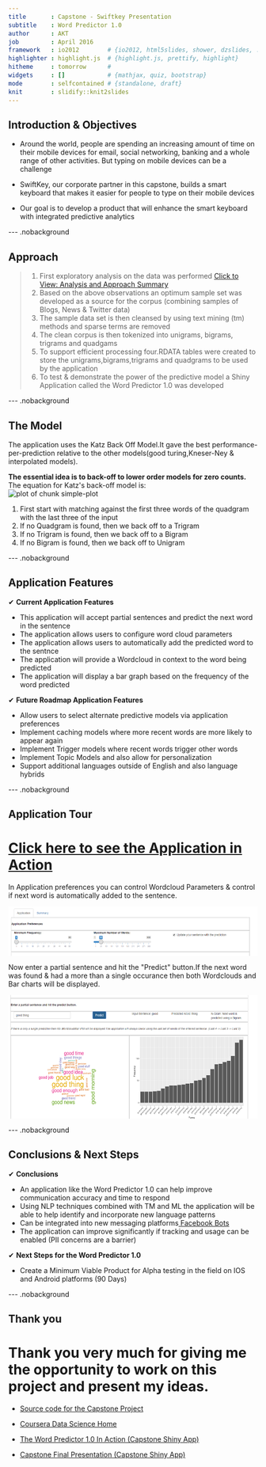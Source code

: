 ```yaml
---
title       : Capstone - Swiftkey Presentation
subtitle    : Word Predictor 1.0
author      : AKT
job         : April 2016
framework   : io2012        # {io2012, html5slides, shower, dzslides, ...}
highlighter : highlight.js  # {highlight.js, prettify, highlight}
hitheme     : tomorrow      # 
widgets     : []            # {mathjax, quiz, bootstrap}
mode        : selfcontained # {standalone, draft}
knit        : slidify::knit2slides
---
```


## Introduction & Objectives


- Around the world, people are spending an increasing amount of time on their mobile devices for email, social networking, banking and a whole range of other activities. But typing on mobile devices can be a challenge

- SwiftKey, our corporate partner in this capstone, builds a smart keyboard that makes it easier for people to type on their mobile devices 

- Our goal is to develop a product that will enhance the smart keyboard with integrated predictive analytics


--- .nobackground
## Approach
>1. First exploratory analysis on the data was performed <a href=https://rpubs.com/adityaem/163650>Click to View: Analysis and Approach Summary</a>
>2. Based on the above observations an optimum sample set was developed as a source for the corpus (combining samples of Blogs, News & Twitter data)
>3. The sample data set is then cleansed by using text mining (tm) methods and sparse terms are removed
>4. The clean corpus is then tokenized into unigrams, bigrams, trigrams and quadgams
>5. To support efficient processing four.RDATA tables were created to store the unigrams,bigrams,trigrams and quadgrams to be used by the application
>6. To test & demonstrate the power of the predictive model a Shiny Application called the Word Predictor 1.0 was developed


--- .nobackground
## The Model
The application uses the Katz Back Off Model.It gave the best performance-per-prediction relative to the other models(good turing,Kneser-Ney & interpolated models).

**The essential idea is to back-off to lower order models for zero counts.** 
The equation for Katz's back-off model is:
<img src="https://upload.wikimedia.org/math/f/1/d/f1dffd8b30aee3314d256f166f85f0c9.png" title="plot of chunk simple-plot" alt="plot of chunk simple-plot" style="display: block; margin: auto;" />

1. First start with matching against the first three words of the quadgram with the last three of the input
2. If no Quadgram is found, then we back off to a Trigram
3. If no Trigram is found, then we back off to a Bigram
4. If no Bigram is found, then we back off to Unigram 

--- .nobackground
## Application Features
✔ **Current Application Features**
- This application will accept partial sentences and predict the next word in the sentence
- The application allows users to configure word cloud parameters
- The application allows users to automatically add the predicted word to the sentnce
- The application will provide a Wordcloud in context to the word being predicted
- The application will display a bar graph based on the frequency of the word predicted

✔ **Future Roadmap Application Features**
- Allow users to select alternate predictive models via application preferences
- Implement caching models where more recent words are more likely to appear again
- Implement Trigger models where recent words trigger other words
- Implement Topic Models and also allow for personalization
- Support additional languages outside of English and also language hybrids

--- .nobackground
## Application Tour 
#  <a href=https://adityaem.shinyapps.io/CapSwift/> Click here to see the Application in Action</a>
In Application preferences you can control Wordcloud Parameters & control if next word is automatically added to the sentence.

<img height='100' width = '800' src = 'https://github.com/adityaem/Capstone/blob/13aebb69adcb71a68a0a1c41eccb42a0cdb8368c/AppPreference.png?raw=true' align ="middle"> </img>

Now enter a partial sentence and hit the "Predict" button.If the next word was found & had a more than a single occurance then both Wordclouds and Bar charts will be displayed.

<img height='250' width = '800' src = 'https://github.com/adityaem/Capstone/blob/13aebb69adcb71a68a0a1c41eccb42a0cdb8368c/PredictImage.png?raw=true' align ="middle"> </img>

--- .nobackground
## Conclusions & Next Steps
✔ **Conclusions**
- An application like the Word Predictor 1.0 can help improve communication accuracy and time to respond 
- Using NLP techniques combined with TM and ML the application will be able to help identify and incorporate new language patterns
- Can be integrated into new messaging platforms<a href="http://techcrunch.com/2016/03/17/facebooks-messenger-in-a-bot-store/" > Facebook Bots</a>
- The application can improve significantly if tracking and usage can be enabled (PII concerns are a barrier)

✔ **Next Steps for the Word Predictor 1.0**
- Create a Minimum Viable Product for Alpha testing in the field on IOS and Android platforms (90 Days)

--- .nobackground
## Thank you

# Thank you very much for giving me the opportunity to work on this project and present my ideas. 

- <a href=https://github.com/adityaem/Capstone/ >Source code for the Capstone Project</a>

- <a href=https://www.coursera.org/learn/data-science-project/home/welcome> Coursera Data Science Home</a>

- <a href=https://adityaem.shinyapps.io/CapSwift/> The Word Predictor 1.0 In Action (Capstone Shiny App)</a>

- <a href=http://rpubs.com/adityaem/175198> Capstone Final Presentation (Capstone Shiny App)</a>


